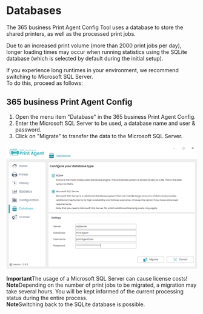 # Databases

The 365 business Print Agent Config Tool uses a database to store the shared printers, as well as the processed print jobs.

Due to an increased print volume (more than 2000 print jobs per day), longer loading times may occur when running statistics using the SQLite database (which is selected by default during the initial setup).

If you experience long runtimes in your environment, we recommend switching to Microsoft SQL Server.
<br/>To do this, proceed as follows:

## 365 business Print Agent Config 
1. Open the menu item "Database" in the 365 business Print Agent Config.
2. Enter the Microsoft SQL Server to be used, a database name and user & password.
3. Click on "Migrate" to transfer the data to the Microsoft SQL Server.

![Database](/assets/images/365-business-print-agent/config-tool/Database_SQL_en.PNG)

<div class="alert alert-notice">
    <i class="fa-light fa-triangle-exclamation fa-lg"></i> <strong>Important</strong>The usage of a Microsoft SQL Server can cause license costs! 
</div>

<div class="alert alert-info">
    <i class="fa-duotone fa-thin fa-lightbulb fa-lg"></i> <strong>Note</strong>Depending on the number of print jobs to be migrated, a migration may take several hours. You will be kept informed of the current processing status during the entire process.
</div>

<div class="alert alert-info">
    <i class="fa-duotone fa-thin fa-lightbulb fa-lg"></i> <strong>Note</strong>Switching back to the SQLite database is possible.
</div>



